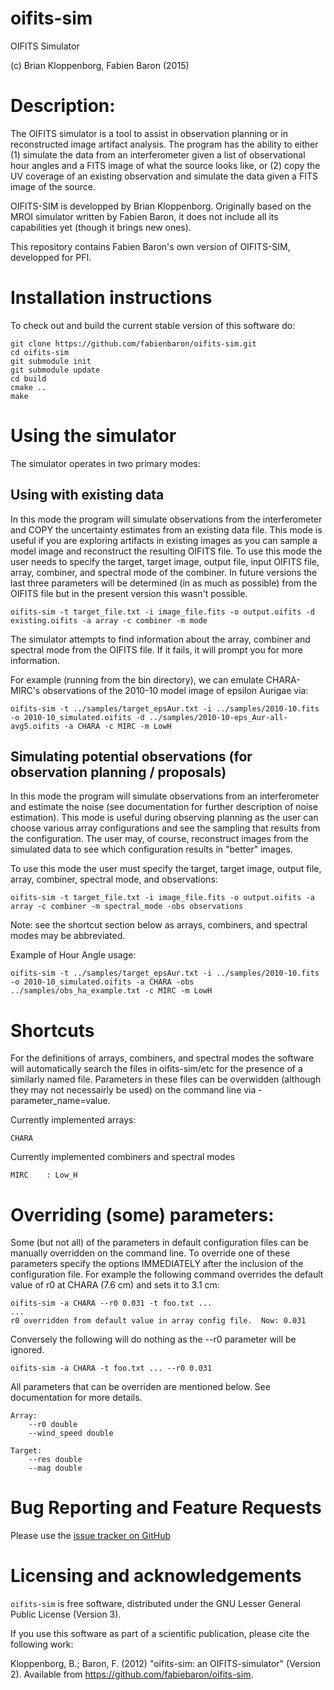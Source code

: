 oifits-sim
==========

OIFITS Simulator

(c) Brian Kloppenborg, Fabien Baron (2015)

# Description:
The OIFITS simulator is a tool to assist in observation
planning or in reconstructed image artifact analysis.  The program has
the ability to either (1) simulate the data from an interferometer
given a list of observational hour angles and a FITS image of what the
source looks like, or (2) copy the UV coverage of an existing
observation and simulate the data given a FITS image of the source.

OIFITS-SIM is developped by Brian Kloppenborg. Originally based on the
MROI simulator written by Fabien Baron, it does not include all its
capabilities yet (though it brings new ones).

This repository contains Fabien Baron's own version of OIFITS-SIM, developped for PFI.

# Installation instructions

To check out and build the current stable version of this software do:

```
git clone https://github.com/fabienbaron/oifits-sim.git
cd oifits-sim
git submodule init
git submodule update
cd build
cmake ..
make
```

# Using the simulator

The simulator operates in two primary modes:

## Using with existing data

In this mode the program will simulate observations from the interferometer and COPY the
uncertainty estimates from an existing data file.  This mode is useful if you are exploring
artifacts in existing images as you can sample a model image and reconstruct the resulting 
OIFITS file.  To use this mode the user needs to specify the target, target image, output 
file, input OIFITS file, array, combiner, and spectral mode of the combiner.  In future versions
the last three parameters will be determined (in as much as possible) from the OIFITS file
but in the present version this wasn't possible.

    oifits-sim -t target_file.txt -i image_file.fits -o output.oifits -d existing.oifits -a array -c combiner -m mode
    
The simulator attempts to find information about the array, combiner and spectral mode from
the OIFITS file.  If it fails, it will prompt you for more information.

For example (running from the bin directory), we can emulate CHARA-MIRC's observations of the 2010-10 model image of epsilon Aurigae via:

    oifits-sim -t ../samples/target_epsAur.txt -i ../samples/2010-10.fits -o 2010-10_simulated.oifits -d ../samples/2010-10-eps_Aur-all-avg5.oifits -a CHARA -c MIRC -m LowH

## Simulating potential observations (for observation planning / proposals)

In this mode the program will simulate observations from an interferometer and estimate the
noise (see documentation for further description of noise estimation).  This mode is useful
during observing planning as the user can choose various array configurations and see the
sampling that results from the configuration.  The user may, of course, reconstruct images
from the simulated data to see which configuration results in "better" images.

To use this mode the user must specify the target, target image, output file, array, 
combiner, spectral mode, and observations:

    oifits-sim -t target_file.txt -i image_file.fits -o output.oifits -a array -c combiner -m spectral_mode -obs observations
      
Note: see the shortcut section below as arrays, combiners, and spectral modes may be
abbreviated.

Example of Hour Angle usage:

    oifits-sim -t ../samples/target_epsAur.txt -i ../samples/2010-10.fits -o 2010-10_simulated.oifits -a CHARA -obs ../samples/obs_ha_example.txt -c MIRC -m LowH

# Shortcuts

For the definitions of arrays, combiners, and spectral modes the software will automatically
search the files in oifits-sim/etc for the presence of a similarly named file.  Parameters in
these files can be overwidden (although they may not necessairly be used) on the command line
via -parameter_name=value.

Currently implemented arrays:

    CHARA

Currently implemented combiners and spectral modes

    MIRC	: Low_H

# Overriding (some) parameters:

Some (but not all) of the parameters in default configuration files can be manually overridden 
on the command line.  To override one of these parameters specify the options IMMEDIATELY after
the inclusion of the configuration file.  For example the following command overrides
the default value of r0 at CHARA (7.6 cm) and sets it to 3.1 cm:

    oifits-sim -a CHARA --r0 0.031 -t foo.txt ...
    ...
    r0 overridden from default value in array config file.  Now: 0.031
      
Conversely the following will do nothing as the --r0 parameter will be ignored.

    oifits-sim -a CHARA -t foo.txt ... --r0 0.031

All parameters that can be overriden are mentioned below.  See documentation for more details.

    Array:
        --r0 double
        --wind_speed double

    Target:
        --res double
        --mag double
        
# Bug Reporting and Feature Requests

Please use the [issue tracker on GitHub](https://github.com/fabienbaron/oifits-sim/issues)


# Licensing and acknowledgements

`oifits-sim` is free software, distributed under the GNU Lesser General Public License (Version 3).

If you use this software as part of a scientific publication, please cite the following work:

Kloppenborg, B.; Baron, F. (2012) "oifits-sim: an OIFITS-simulator" (Version 2). Available from https://github.com/fabiebaron/oifits-sim.
